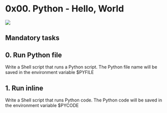 # 0x00. Python - Hello, World

<img src="https://s3.amazonaws.com/intranet-projects-files/holbertonschool-higher-level_programming+/231/48a9fdbd67c84a328a9df9ec8d93b9ac2458ac37721d7d53e51a27fb2bdc5263.jpg">

## Mandatory tasks
## 0. Run Python file

Write a Shell script that runs a Python script.
The Python file name will be saved in the environment variable $PYFILE

## 1. Run inline

Write a Shell script that runs Python code.
The Python code will be saved in the environment variable $PYCODE
